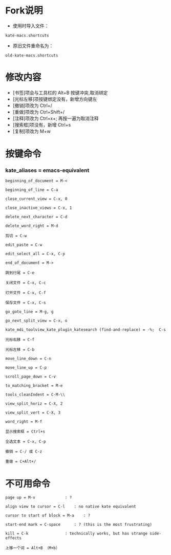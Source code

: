 # Fork说明

- 使用时导入文件：
```
kate-macs.shortcuts
```
- 原旧文件重命名为：
```
old-kate-macs.shortcuts
```

# 修改内容

- [书签]项会与工具栏的 Alt+B 按键冲突,取消绑定
- [光标左移]项按键绑定没有，新增方向键左
- [撤销]项改为 Ctrl+/
- [重做]项改为 Ctrl+Shift+/
- [注释]项改为 Ctrl+x+; 再按一遍为取消注释
- [搜索框]项没有，新增 Ctrl+s
- [复制]项改为 M+w

# 按键命令
### kate_aliases = emacs-equivalent
```
beginning_of_document = M-<

beginning_of_line = C-a

close_current_view = C-x, 0

close_inactive_views = C-x, 1

delete_next_character = C-d

delete_word_right = M-d

剪切 = C-w

edit_paste = C-w

edit_select_all = C-x, C-p

end_of_document = M->

跳到行尾 = C-e

关闭文件 = C-x, C-c

打开文件 = C-x, C-f

保存文件 = C-x, C-s

go_goto_line = M-g, g

go_next_split_view = C-x, o

kate_mdi_toolview_kate_plugin_katesearch (find-and-replace) = -%;  C-s

光标右移 = C-f

光标左移 = C-b

move_line_down = C-n

move_line_up = C-p

scroll_page_down = C-v

to_matching_bracket = M-e

tools_cleanIndent = C-M-\\

view_split_horiz = C-X, 2

view_split_vert = C-X, 3

word_right = M-f

显示搜索框 = Ctrl+s

全选文本 = C-x, C-p

撤销 = C-/ 或 C-z

重做 = C+Alt+/
```

# 不可用命令
```
page up = M-v			  : ?

align view to cursor = C-l 	  : no native kate equivalent

cursor to start of block = M-a    : ?

start-end mark = C-space 	  : ? (this is the most frustrating)

kill = C-k     	 		  : technically works, but has strange side-effects

上移一个词 = Alt+B （M+b）
```
